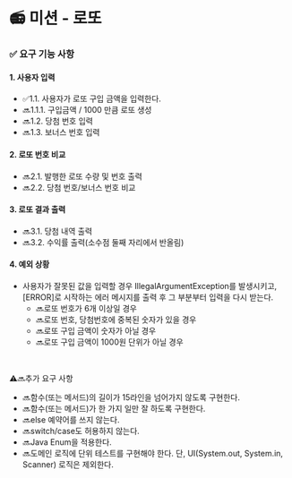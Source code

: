 # 📻 미션 - 로또

### ✅ 요구 기능 사항
#### 1. 사용자 입력
- ✅1.1. 사용자가 로또 구입 금액을 입력한다.   
- 🔜1.1.1. 구입금액 / 1000 만큼 로또 생성
- 🔜1.2. 당첨 번호 입력
- 🔜1.3. 보너스 번호 입력

#### 2. 로또 번호 비교
- 🔜2.1. 발행한 로또 수량 및 번호 출력
- 🔜2.2. 당첨 번호/보너스 번호 비교

#### 3. 로또 결과 출력
- 🔜3.1. 당첨 내역 출력
- 🔜3.2. 수익률 출력(소수점 둘째 자리에서 반올림)

#### 4. 예외 상황
- 사용자가 잘못된 값을 입력할 경우 IllegalArgumentException를 발생시키고,[ERROR]로 시작하는 에러 메시지를 출력 후 그 부분부터 입력을 다시 받는다.
    - 🔜로또 번호가 6개 이상일 경우
    - 🔜로또 번호, 당첨번호에 중복된 숫자가 있을 경우
    - 🔜로또 구입 금액이 숫자가 아닐 경우
    - 🔜로또 구입 금액이 1000원 단위가 아닐 경우
    
<br>

⚠️🔜추가 요구 사항
- 🔜함수(또는 메서드)의 길이가 15라인을 넘어가지 않도록 구현한다.
- 🔜함수(또는 메서드)가 한 가지 일만 잘 하도록 구현한다.
- 🔜else 예약어를 쓰지 않는다.
- 🔜switch/case도 허용하지 않는다.
- 🔜Java Enum을 적용한다.
- 🔜도메인 로직에 단위 테스트를 구현해야 한다. 단, UI(System.out, System.in, Scanner) 로직은 제외한다.